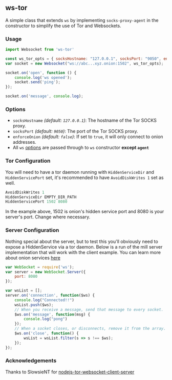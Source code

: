 ## ws-tor
A simple class that extends `ws` by implementing `socks-proxy-agent` in the constructor to simplify the use of Tor and Websockets. 

### Usage 
```js
import Websocket from 'ws-tor'

const ws_tor_opts = { socksHostname: "127.0.0.1", socksPort: "9050", enforceOnion: false }
var socket = new Websocket("ws://abc...xyz.onion:1502", ws_tor_opts);

socket.on('open', function () {
	console.log('ws opened');
	socket.send('ping');
});

socket.on('message', console.log);
```

### Options 
- `socksHostname` _(default: `127.0.0.1`)_: The hostname of the Tor SOCKS proxy.
- `socksPort` _(default: `9050`)_: The port of the Tor SOCKS proxy. 
- `enforceOnion` _(default: `false`)_: If set to `true`, it will only connect to onion addresses.
- All `ws` [options](https://github.com/websockets/ws/blob/master/doc/ws.md#new-websocketserveroptions-callback) are passed through to `ws` constructor **except `agent`**

### Tor Configuration
You will need to have a tor daemon running with `HiddenServiceDir` and `HiddenServicePort` set, it's recommended to have `AvoidDiskWrites 1` set as well. 

```c
AvoidDiskWrites 1
HiddenServiceDir EMPTY_DIR_PATH
HiddenServicePort 1502 8080
```

In the example above, 1502 is onion's hidden service port and 8080 is your server's port. Change where necessary.  

### Server Configuration
Nothing special about the server, but to test this you'll obviously need to expose a HiddenService via a tor daemon. Below is a run of the mill server implementation that will work with the client example. You can learn more about onion services [here](https://community.torproject.org/onion-services/setup/)

```js
var WebSocket = require('ws');
var server = new WebSocket.Server({
	port: 8080
});

var wsList = [];
server.on('connection', function($ws) {
	console.log("Connected!!")
	wsList.push($ws);
	// When you receive a message, send that message to every socket.
	$ws.on('message', function(msg) {
		console.log("pong")
	});
	// When a socket closes, or disconnects, remove it from the array.
	$ws.on('close', function() {
		wsList = wsList.filter(s => s !== $ws);
	});
});
```

### Acknowledgements 
Thanks to SlowsieNT for [nodejs-tor-websocket-client-server](https://github.com/SlowsieNT/nodejs-tor-websocket-client-server)

